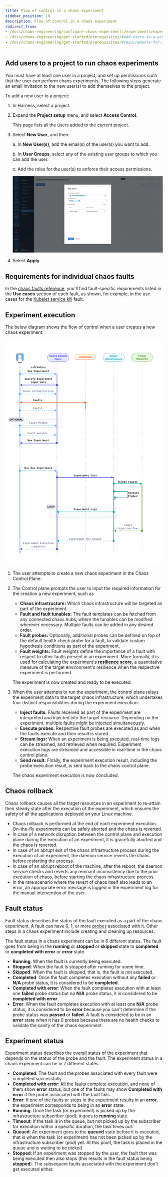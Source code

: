 ```yaml
---
title: Flow of control in a chaos experiment
sidebar_position: 10
description: Flow of control in a chaos experiment
redirect_from:
- /docs/chaos-engineering/configure-chaos-experiments/experiments/experiment-execution
- /docs/chaos-engineering/get-started/prerequisites/#add-users-to-a-project-to-run-chaos-experiments
- /docs/chaos-engineering/get-started/prerequisites/#requirements-for-individual-chaos-faults
---
```


## Add users to a project to run chaos experiments

You must have at least one user in a project, and set up permissions such that the user can perform chaos experiments. The following steps generate an email invitation to the new user(s) to add themselves to the project.

To add a new user to a project:

1. In Harness, select a project.

2. Expand the **Project setup** menu, and select **Access Control**.

	This page lists all the users added to the current project.

3. Select **New User**, and then:

	a. In **New User(s)**, add the email(s) of the user(s) you want to add.

	b. In **User Groups**, select any of the existing user groups to which you can add the user.

	c. Add the roles for the user(s) to enforce their access permissions.

	![Add New User](./static/experiment-execution/add-new-user.png)

4. Select **Apply**.

## Requirements for individual chaos faults

In the [chaos faults reference](/docs/chaos-engineering/chaos-faults/), you'll find fault-specific requirements listed in the **Use cases** section of each fault, as shown, for example, in the use cases for the [Kubelet service kill](/docs/chaos-engineering/chaos-faults/kubernetes/node/kubelet-service-kill#use-cases) fault.

## Experiment execution

The below diagram shows the flow of control when a user creates a new chaos experiment.

![Experiment Execution](./static/experiment-execution/experiment-sequence.png)

1. The user attempts to create a new chaos experiment in the Chaos Control Plane.
2. The Control plane prompts the user to input the required information for the creation a new experiment, such as

   * **Chaos infrastructure:** Which chaos infrastructure will be targeted as part of the experiment.
   * **Fault and fault tunables:** The fault templates can be fetched from any connected chaos hubs, where the tunables can be modified wherever necessary. Multiple faults can be added in any desired order.
   * **Fault probes:** Optionally, additional probes can be defined on top of the default health check probe for a fault, to validate custom hypothesis conditions as part of the experiment.
   * **Fault weights:** Fault weights define the importance of a fault with respect to other faults present in an experiment. More formally, it is used for calculating the experiment's [**resilience score**](/docs/chaos-engineering/features/experiments/resilience-score), a quantitative measure of the target environment's resilience when the respective experiment is performed.

   The experiment is now created and ready to be executed.

3. When the user attempts to run the experiment, the control plane relays the experiment data to the target chaos infrastructure, which undertakes four distinct responsibilities during the experiment execution:

   * **Inject faults:** Faults received as part of the experiment are interpreted and injected into the target resource. Depending on the experiment, multiple faults might be injected simultaneously.
   * **Execute probes:** Respective fault probes are executed as and when the faults execute and their result is stored.
   * **Stream logs:** When an experiment is being executed, real-time logs can be streamed, and retrieved when required.
   Experiment execution logs are streamed and accessible in real-time in the chaos control plane.
   * **Send result:** Finally, the experiment execution result, including the probe execution result, is sent back to the chaos control plane.

   The chaos experiment execution is now concluded.

## Chaos rollback
Chaos rollback causes all the target resources in an experiment to re-attain their steady state after the execution of the experiment, which ensures the safety of all the applications deployed on your Linux machine.
- Chaos rollback is performed at the end of each experiment execution. On-the-fly experiments can be safely aborted and the chaos is reverted.
- In case of a network disruption between the control plane and execution plane during the execution of an experiment, it is gracefully aborted and the chaos is reverted.
- In case of an abrupt exit of the chaos infrastructure process during the execution of an experiment, the daemon service reverts the chaos before restarting the process.
- In case of an abrupt reboot of the machine, after the reboot, the daemon service checks and reverts any remnant inconsistency due to the prior execution of chaos, before starting the chaos infrastructure process.
- In the rare scenario where the revert of chaos itself also leads to an error, an appropriate error message is logged in the experiment log for the manual intervention of the user.

## Fault status
Fault status describes the status of the fault executed as a part of the chaos experiment. A fault can have 0, 1, or more [probes](/docs/chaos-engineering/features/resilience-probes/overview) associated with it. Other steps in a chaos experiment include creating and cleaning up resources.

The fault status in a chaos experiment can be in 6 different states. The fault goes from being in the **running** or **stopped** or **skipped** state to **completed** or **completed with error** or **error** state.

- **Running**: When the fault is currently being executed.
- **Stopped**: When the fault is stopped after running for some time.
- **Skipped**: When the fault is skipped, that is, the fault is not executed.
- **Completed**: Once the fault completes execution without any **failed** or **N/A** probe status, it is considered to be **completed**.
- **Completed with error**: When the fault completes execution with at least one **failed** probe status but no **N/A** probe status, it is considered to be **completed with error**.
- **Error**: When the fault completes execution with at least one **N/A** probe status, it is considered to be **error** because you can't determine if the probe status was **passed** or **failed**. A fault is considered to be in an **error** state when it has 0 probes because there are no health checks to validate the sanity of the chaos experiment.

## Experiment status
Experiment status describes the overall status of the experiment that depends on the status of the probe and the fault. The experiment status in a chaos experiment can be in 7 different states.

- **Completed**: The fault and the probes associated with every fault were completed successfully.
- **Completed with error**: All the faults complete execution, and none of them show **error** status, but one of the faults may show **Completed with error** if the probe associated with the fault fails.
- **Error**: If one of the faults or steps in the experiment results in an **error**, the experiment corresponds to being in an **error** state.
- **Running**: Once the task (or experiment) is picked up by the infrastructure subscriber (pod), it goes to **running** state.
- **Timeout**: If the task is in the queue, but not picked up by the subscriber for execution within a specific duration, the task times out.
- **Queued**: An experiment goes to the **queued** state before it is executed, that is when the task (or experiment) has not been picked up by the infrastructure subscriber (pod) yet. At this point, the task is placed in the queue and is waiting to be picked.
- **Stopped**: If an experiment was stopped by the user, the fault that was being executed then also stops (this results in the fault status being **stopped**). The subsequent faults associated with the experiment don't get executed either.
